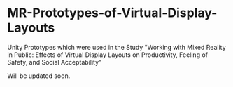 # MR-Prototypes-of-Virtual-Display-Layouts
Unity Prototypes which were used in the Study "Working with Mixed Reality in Public: Effects of Virtual Display Layouts on Productivity, Feeling of Safety, and Social Acceptability"

Will be updated soon.
